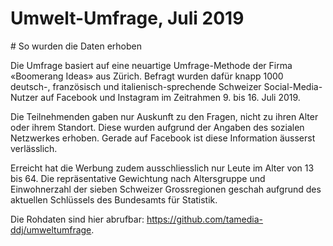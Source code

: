 # Umwelt-Umfrage, Juli 2019

# So wurden die Daten erhoben

Die Umfrage basiert auf eine neuartige Umfrage-Methode der Firma «Boomerang Ideas» aus Zürich. Befragt wurden dafür knapp 1000 deutsch-, französisch und italienisch-sprechende Schweizer Social-Media-Nutzer auf Facebook und Instagram im Zeitrahmen 9. bis 16. Juli 2019.

Die Teilnehmenden gaben nur Auskunft zu den Fragen, nicht zu ihren Alter oder ihrem Standort. Diese wurden aufgrund der Angaben des sozialen Netzwerkes erhoben. Gerade auf Facebook ist diese Information äusserst verlässlich.

Erreicht hat die Werbung zudem ausschliesslich nur Leute im Alter von 13 bis 64. Die repräsentative Gewichtung nach Altersgruppe und Einwohnerzahl der sieben Schweizer Grossregionen geschah aufgrund des aktuellen Schlüssels des Bundesamts für Statistik.

Die Rohdaten sind hier abrufbar: https://github.com/tamedia-ddj/umweltumfrage.
